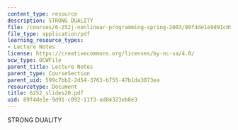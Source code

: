 ```yaml
---
content_type: resource
description: STRONG DUALITY
file: /courses/6-252j-nonlinear-programming-spring-2003/89f4de1e9d91c09211f3ad84323eb8e3_6252_slides20.pdf
file_type: application/pdf
learning_resource_types:
- Lecture Notes
license: https://creativecommons.org/licenses/by-nc-sa/4.0/
ocw_type: OCWFile
parent_title: Lecture Notes
parent_type: CourseSection
parent_uid: 599c7bb2-2d54-3763-b755-47b1da3073ea
resourcetype: Document
title: 6252_slides20.pdf
uid: 89f4de1e-9d91-c092-11f3-ad84323eb8e3
---
```

STRONG DUALITY